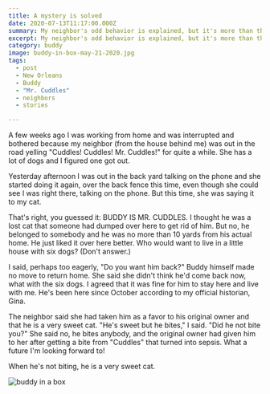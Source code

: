 ```yaml
---
title: A mystery is solved
date: 2020-07-13T11:17:00.000Z
summary: My neighbor's odd behavior is explained, but it's more than that.
excerpt: My neighbor's odd behavior is explained, but it's more than that.
category: buddy
image: buddy-in-box-may-21-2020.jpg
tags:
  - post 
  - New Orleans
  - Buddy
  - "Mr. Cuddles"
  - neighbors
  - stories

---
```


A few weeks ago I was working from home and was interrupted and bothered because my neighbor (from the house behind me) was out in the road yelling "Cuddles! Cuddles! Mr. Cuddles!" for quite a while. She has a lot of dogs and I figured one got out.

Yesterday afternoon I was out in the back yard talking on the phone and she started doing it again, over the back fence this time, even though she could see I was right there, talking on the phone. But this time, she was saying it to my cat.

That's right, you guessed it: BUDDY IS MR. CUDDLES. I thought he was a lost cat that someone had dumped over here to get rid of him. But no, he belonged to somebody and he was no more than 10 yards from his actual home. He just liked it over here better. Who would want to live in a little house with six dogs? (Don't answer.)

I said, perhaps too eagerly, "Do you want him back?" Buddy himself made no move to return home. She said she didn't think he'd come back now, what with the six dogs. I agreed that it was fine for him to stay here and live with me. He's been here since October according to my official historian, Gina.

The neighbor said she had taken him as a favor to his original owner and that he is a very sweet cat. "He's sweet but he bites," I said. "Did he not bite you?" She said no, he bites anybody, and the original owner had given him to her after getting a bite from "Cuddles" that turned into sepsis. What a future I'm looking forward to!

When he's not biting, he is a very sweet cat.

![buddy in a box](/static/img/buddy/buddy-in-box-may-21-2020.jpg "buddy in a box")
